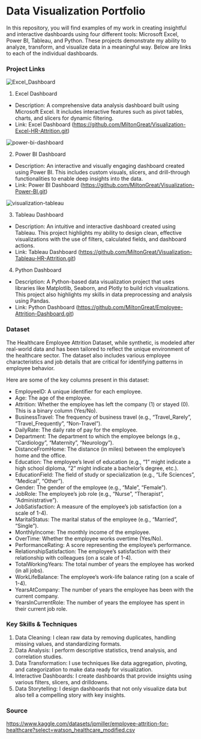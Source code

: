 # Data Visualization Portfolio

In this repository, you will find examples of my work in creating insightful and interactive dashboards using four different tools: Microsoft Excel, Power BI, Tableau, and Python. These projects demonstrate my ability to analyze, transform, and visualize data in a meaningful way. Below are links to each of the individual dashboards.

### Project Links

![Excel_Dashboard](https://github.com/user-attachments/assets/c0c5015e-990c-4676-988d-12c371b81e19)

1. Excel Dashboard
- Description: A comprehensive data analysis dashboard built using Microsoft Excel. It includes interactive features such as pivot tables, charts, and slicers for dynamic filtering.
- Link: Excel Dashboard (https://github.com/MiltonGreat/Visualization-Excel-HR-Attrition.git)

![power-bi-dashboard](https://github.com/user-attachments/assets/93ba6311-95e5-49cc-b99a-3bf1669a2070)

2. Power BI Dashboard
- Description: An interactive and visually engaging dashboard created using Power BI. This includes custom visuals, slicers, and drill-through functionalities to enable deep insights into the data.
- Link: Power BI Dashboard (https://github.com/MiltonGreat/Visualization-Power-BI.git)

![visualization-tableau](https://github.com/user-attachments/assets/ad8f707a-fdd4-4b5d-aae4-6617a5ad06dd)

3. Tableau Dashboard
- Description: An intuitive and interactive dashboard created using Tableau. This project highlights my ability to design clean, effective visualizations with the use of filters, calculated fields, and dashboard actions.
- Link: Tableau Dashboard (https://github.com/MiltonGreat/Visualization-Tableau-HR-Attrition.git)

4. Python Dashboard
- Description: A Python-based data visualization project that uses libraries like Matplotlib, Seaborn, and Plotly to build rich visualizations. This project also highlights my skills in data preprocessing and analysis using Pandas.
- Link: Python Dashboard (https://github.com/MiltonGreat/Employee-Attrition-Dashboard.git)

### Dataset

The Healthcare Employee Attrition Dataset, while synthetic, is modeled after real-world data and has been tailored to reflect the unique environment of the healthcare sector. The dataset also includes various employee characteristics and job details that are critical for identifying patterns in employee behavior.

Here are some of the key columns present in this dataset:

- EmployeeID: A unique identifier for each employee.
- Age: The age of the employee.
- Attrition: Whether the employee has left the company (1) or stayed (0). This is a binary column (Yes/No).
- BusinessTravel: The frequency of business travel (e.g., “Travel_Rarely”, “Travel_Frequently”, “Non-Travel”).
- DailyRate: The daily rate of pay for the employee.
- Department: The department to which the employee belongs (e.g., “Cardiology”, “Maternity”, “Neurology”).
- DistanceFromHome: The distance (in miles) between the employee’s home and the office.
- Education: The employee’s level of education (e.g., “1” might indicate a high school diploma, “2” might indicate a bachelor’s degree, etc.).
- EducationField: The field of study or specialization (e.g., “Life Sciences”, “Medical”, “Other”).
- Gender: The gender of the employee (e.g., “Male”, “Female”).
- JobRole: The employee’s job role (e.g., “Nurse”, “Therapist”, “Administrative”).
- JobSatisfaction: A measure of the employee’s job satisfaction (on a scale of 1-4).
- MaritalStatus: The marital status of the employee (e.g., “Married”, “Single”).
- MonthlyIncome: The monthly income of the employee.
- OverTime: Whether the employee works overtime (Yes/No).
- PerformanceRating: A score representing the employee’s performance.
- RelationshipSatisfaction: The employee’s satisfaction with their relationship with colleagues (on a scale of 1-4).
- TotalWorkingYears: The total number of years the employee has worked (in all jobs).
- WorkLifeBalance: The employee’s work-life balance rating (on a scale of 1-4).
- YearsAtCompany: The number of years the employee has been with the current company.
- YearsInCurrentRole: The number of years the employee has spent in their current job role.

### Key Skills & Techniques

1. Data Cleaning: I clean raw data by removing duplicates, handling missing values, and standardizing formats.
2. Data Analysis: I perform descriptive statistics, trend analysis, and correlation studies.
3. Data Transformation: I use techniques like data aggregation, pivoting, and categorization to make data ready for visualization.
4. Interactive Dashboards: I create dashboards that provide insights using various filters, slicers, and drilldowns.
5. Data Storytelling: I design dashboards that not only visualize data but also tell a compelling story with key insights.

### Source

https://www.kaggle.com/datasets/jpmiller/employee-attrition-for-healthcare?select=watson_healthcare_modified.csv

